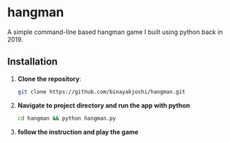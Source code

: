 # hangman
A simple command-line based hangman game I built using python back in 2019.
## Installation

1. **Clone the repository**:

   ```bash
   git clone https://github.com/binayakjoshi/hangman.git
   ```
2. **Navigate to project directory and run the app with python**
    ```bash
   cd hangman && python hangman.py
   ```
3. **follow the instruction and play the game** 
  
